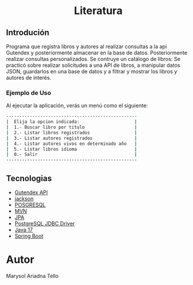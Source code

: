 <h1>
<p align="center">
Literatura
</p>
</h1>

## Introdución
Programa que registra libros y autores al realizar consultas a la api Gutendex y posteriormente almacenar en la base de datos.
Posteriormente realizar consultas personalizados.
Se contruye un catálogo de libros: Se practicó sobre realizar solicitudes a una API de libros, a manipular datos JSON, guardarlos en una base de datos y a filtrar y mostrar los libros y autores de interés.

### Ejemplo de Uso
Al ejecutar la aplicación, verás un menú como el siguiente:

   ```sh 
 --------------------------------------------------
 |  Elija la opcion indicada:                     | 
 |  1.- Buscar libro por titulo                   | 
 |  2.- Listar libros registrados                 | 
 |  3.- Listar autores registrados                | 
 |  4.- Listar autores vivos en determinado año   | 
 |  5.- Listar libros idioma                      | 
 |  0.- Salir                                     | 
 --------------------------------------------------
 
  ```

## Tecnologias
- [Gutendex API](https://gutendex.com)
- [jackson](https://mvnrepository.com/artifact/com.fasterxml.jackson.core/jackson-databind)
- [POSGRESQL](https://www.postgresql.org)
- [MVN](https://maven.apache.org)
- [JPA]()
- [PostgreSQL JDBC Driver ](https://mvnrepository.com/artifact/org.postgresql/postgresql/42.7.3)
- [Java 17](https://www.oracle.com/java/technologies/javase/jdk17-archive-downloads.html)
- [Spring Boot](https://spring.io/projects/spring-boot)

# Autor
Marysol Ariadna Tello
